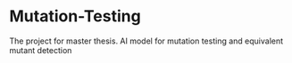 # Mutation-Testing
The project for master thesis. AI model for mutation testing and equivalent mutant detection
